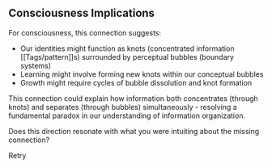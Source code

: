 ## Consciousness Implications

For consciousness, this connection suggests:

- Our identities might function as knots (concentrated information [[Tags/pattern]]s) surrounded by perceptual bubbles (boundary systems)
- Learning might involve forming new knots within our conceptual bubbles
- Growth might require cycles of bubble dissolution and knot formation

This connection could explain how information both concentrates (through knots) and separates (through bubbles) simultaneously - resolving a fundamental paradox in our understanding of information organization.

Does this direction resonate with what you were intuiting about the missing connection?

Retry
